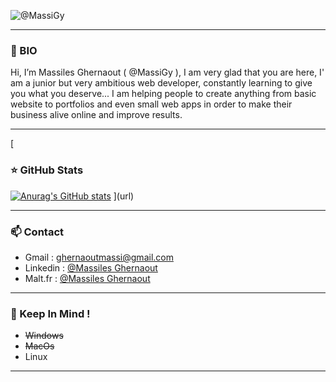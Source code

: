 


![@MassiGy](https://user-images.githubusercontent.com/82173113/159090893-e1694ba6-2a8c-4d2f-85da-71d1e99038c0.png)









---
### 👋 BIO

 Hi, I’m Massiles Ghernaout ( @MassiGy ), I am very glad that you are here, I' am a junior but very ambitious web developer, constantly learning to give you what you deserve... I am helping people to create anything from basic website to portfolios and even small web apps in order to make their business alive online and improve results.

---

[
### ⭐ GitHub Stats

[![Anurag's GitHub stats](https://github-readme-stats.vercel.app/api?username=MassiGy&show_icons=true&hide_border=false&title_color=3B1F94f&icon_color=FFE500&bg_color=FFFFFF&text_color=000000&border_color=FFFFFF)](https://github.com/anuraghazra/github-readme-stats)
](url)


---
### 📫 Contact

- Gmail :     ghernaoutmassi@gmail.com
- Linkedin :  <a href="https://www.linkedin.com/in/massigy">@Massiles Ghernaout</a>
- Malt.fr :   <a href="https://www.malt.fr/profile/massigy">@Massiles Ghernaout</a>

---

### 👀 Keep In Mind !

- ~~Windows~~
- ~~MacOs~~
- Linux

---
